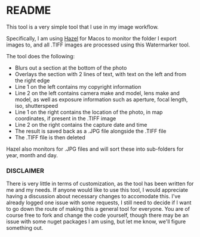 # README

This tool is a very simple tool that I use in my image workflow.

Specifically, I am using [Hazel][1] for Macos to monitor the folder I export images to, and all .TIFF images
are processed using this Watermarker tool.

The tool does the following:

* Blurs out a section at the bottom of the photo
* Overlays the section with 2 lines of text, with text on the left and from the right edge
* Line 1 on the left contains my copyright information
* Line 2 on the left contains camera make and model, lens make and model, as well as exposure information such as aperture, focal length, iso, shutterspeed
* Line 1 on the right contains the location of the photo, in map coordinates, if present in the .TIFF image
* Line 2 on the right contains the capture date and time
* The result is saved back as a .JPG file alongside the .TIFF file
* The .TIFF file is then deleted

Hazel also monitors for .JPG files and will sort these into sub-folders for year, month and day.

### DISCLAIMER
There is very little in terms of customization, as the tool has been written for me and my needs. If anyone would like to use this tool, I would appreciate having a discussion about necessary changes to accomodate this. I've already logged one issue with some requests,
I still need to decide if I want to go down the route of making this a general tool for everyone. You are of course free to fork and change the code yourself, though there may be an issue with some nuget packages I am using, but let me know, we'll figure something out.

  [1]: https://www.noodlesoft.com/
